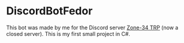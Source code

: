 # DiscordBotFedor
This bot was made by me for the Discord server [Zone-34 TRP](https://discord.gg/zw2vVW2DJH) (now a closed server). This is my first small project in C#.
